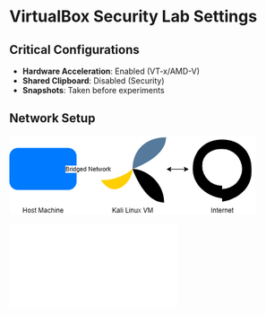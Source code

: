 # VirtualBox Security Lab Settings

## Critical Configurations
- **Hardware Acceleration**: Enabled (VT-x/AMD-V)
- **Shared Clipboard**: Disabled (Security)
- **Snapshots**: Taken before experiments

## Network Setup
![Lab Network Diagram](../images/network_diagram.png)

![Lab Network Diagram](../3_Lab_Network_Diagram.md)
